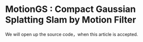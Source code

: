 # MotionGS : Compact Gaussian Splatting Slam by Motion Filter
We will open up the source code，when this article is accepted.
